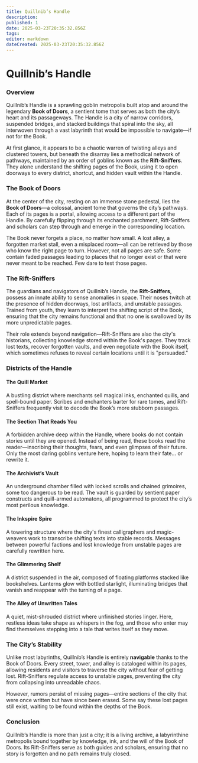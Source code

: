 ```yaml
---
title: Quillnib’s Handle
description: 
published: 1
date: 2025-03-23T20:35:32.856Z
tags: 
editor: markdown
dateCreated: 2025-03-23T20:35:32.856Z
---
```


# Quillnib’s Handle

### Overview
Quillnib’s Handle is a sprawling goblin metropolis built atop and around the legendary **Book of Doors**, a sentient tome that serves as both the city’s heart and its passageways. The Handle is a city of narrow corridors, suspended bridges, and stacked buildings that spiral into the sky, all interwoven through a vast labyrinth that would be impossible to navigate—if not for the Book. 

At first glance, it appears to be a chaotic warren of twisting alleys and clustered towers, but beneath the disarray lies a methodical network of pathways, maintained by an order of goblins known as the **Rift-Sniffers**. They alone understand the shifting pages of the Book, using it to open doorways to every district, shortcut, and hidden vault within the Handle.

### The Book of Doors
At the center of the city, resting on an immense stone pedestal, lies the **Book of Doors**—a colossal, ancient tome that governs the city’s pathways. Each of its pages is a portal, allowing access to a different part of the Handle. By carefully flipping through its enchanted parchment, Rift-Sniffers and scholars can step through and emerge in the corresponding location. 

The Book never forgets a place, no matter how small. A lost alley, a forgotten market stall, even a misplaced room—all can be retrieved by those who know the right page to turn. However, not all pages are safe. Some contain faded passages leading to places that no longer exist or that were never meant to be reached. Few dare to test those pages.

### The Rift-Sniffers
The guardians and navigators of Quillnib’s Handle, the **Rift-Sniffers**, possess an innate ability to sense anomalies in space. Their noses twitch at the presence of hidden doorways, lost artifacts, and unstable passages. Trained from youth, they learn to interpret the shifting script of the Book, ensuring that the city remains functional and that no one is swallowed by its more unpredictable pages.

Their role extends beyond navigation—Rift-Sniffers are also the city's historians, collecting knowledge stored within the Book's pages. They track lost texts, recover forgotten vaults, and even negotiate with the Book itself, which sometimes refuses to reveal certain locations until it is "persuaded."

### Districts of the Handle

#### The Quill Market
A bustling district where merchants sell magical inks, enchanted quills, and spell-bound paper. Scribes and enchanters barter for rare tomes, and Rift-Sniffers frequently visit to decode the Book’s more stubborn passages.

#### The Section That Reads You
A forbidden archive deep within the Handle, where books do not contain stories until they are opened. Instead of being read, these books read the reader—inscribing their thoughts, fears, and even glimpses of their future. Only the most daring goblins venture here, hoping to learn their fate… or rewrite it.

#### The Archivist’s Vault
An underground chamber filled with locked scrolls and chained grimoires, some too dangerous to be read. The vault is guarded by sentient paper constructs and quill-armed automatons, all programmed to protect the city’s most perilous knowledge.

#### The Inkspire Spire
A towering structure where the city's finest calligraphers and magic-weavers work to transcribe shifting texts into stable records. Messages between powerful factions and lost knowledge from unstable pages are carefully rewritten here.

#### The Glimmering Shelf
A district suspended in the air, composed of floating platforms stacked like bookshelves. Lanterns glow with bottled starlight, illuminating bridges that vanish and reappear with the turning of a page.

#### The Alley of Unwritten Tales
A quiet, mist-shrouded district where unfinished stories linger. Here, restless ideas take shape as whispers in the fog, and those who enter may find themselves stepping into a tale that writes itself as they move.

### The City’s Stability
Unlike most labyrinths, Quillnib’s Handle is entirely **navigable** thanks to the Book of Doors. Every street, tower, and alley is cataloged within its pages, allowing residents and visitors to traverse the city without fear of getting lost. Rift-Sniffers regulate access to unstable pages, preventing the city from collapsing into unreadable chaos. 

However, rumors persist of missing pages—entire sections of the city that were once written but have since been erased. Some say these lost pages still exist, waiting to be found within the depths of the Book.

### Conclusion
Quillnib’s Handle is more than just a city; it is a living archive, a labyrinthine metropolis bound together by knowledge, ink, and the will of the Book of Doors. Its Rift-Sniffers serve as both guides and scholars, ensuring that no story is forgotten and no path remains truly closed.
